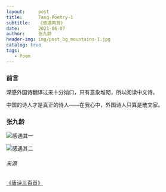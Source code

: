 ```yaml
---
layout:     post
title:      Tang-Poetry-1
subtitle:   《感遇两首》
date:       2021-06-07
author:     张九龄
header-img: img/post_bg_mountains-1.jpg
catalog: true
tags:
   - Poem
---
```


### 前言

深感外国诗翻译过来十分拗口，只有意象堆砌，所以阅读中文诗。

中国的诗人才是真正的诗人——在我心中，外国诗人只算是散文家。

### 张九龄

![感遇其一](https://github.com/huang-feiyu/huang-feiyu.github.io/blob/master/Resources/Poem/Tang-Poetry-1_1.png?raw=true)

![感遇其二](https://github.com/huang-feiyu/huang-feiyu.github.io/blob/master/Resources/Poem/Tang-Poetry-1_2.png?raw=true)



###### 来源

[《唐诗三百首》](https://github.com/huang-feiyu/huang-feiyu.github.io/blob/master/Resources/%E5%94%90%E8%AF%97%E4%B8%89%E7%99%BE%E9%A6%96.pdf)

